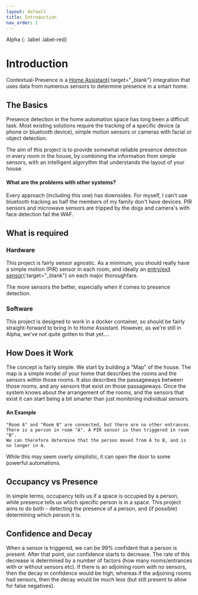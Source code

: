 ```yaml
---
layout: default
title: Introduction
nav_order: 1
---
```


Alpha
{: .label .label-red}


# Introduction

Contextual-Presence is a [Home Assistant](https://home-assistant.io){:target="_blank"} integration that uses data from numerous sensors to determine presence in a smart home. 

## The Basics

Presence detection in the home automation space has long been a difficult task. Most existing solutions require the tracking of a specific device (a phone or bluetooth device), simple motion sensors or cameras with facial or object detection.

The aim of this project is to provide somewhat reliable presence detection in every room in the house, by combining the information from simple sensors, with an intelligent algorythm that understands the layout of your house.

#### What are the problems with other systems?
Every approach (including this one) has downsides. For myself, I can't use bluetooth tracking as half the members of my family don't have devices. PIR sensors and microwave sensors are tripped by the dogs and camera's with face detection fail the WAF. 


## What is required
### Hardware
This project is fairly sensor agnostic. As a minimum, you should really have a simple motion (PIR) sensor in each room, and ideally an [entry/exit sensor](https://github.com/Lyr3x/Roode){:target="_blank"} on each major thoroughfare. 

The more sensors the better, especially when it comes to presence detection.

### Software
This project is designed to work in a docker container, so should be fairly straight-forward to bring in to Home Assistant. However, as we're still in Alpha, we've not quite gotten to that yet....

## How Does it Work
The concept is fairly simple. We start by building a "Map" of the house. The map is a simple model of your home that describes the rooms and the sensors within those rooms. It also describes the passageways between those rooms, and any sensors that exist on those passageways. Once the system knows about the arrangement of the rooms, and the sensors that exist it can start being a bit smarter than just monitoring individual sensors.

#### An Example
```
"Room A" and "Room B" are connected, but there are no other entrances. 
There is a person in room "A". A PIR sensor is then triggered in room "B". 
We can therefore determine that the person moved from A to B, and is no longer in A.
```

While this may seem overly simplistic, it can open the door to some powerful automations.


## Occupancy vs Presence
In simple terms, occupancy tells us if a space is occupied by a person, while presence tells us which specific person is in a space.  This project aims to do both - detecting the presence of a person, and (if possible) determining which person it is.

## Confidence and Decay
When a sensor is triggered, we can be 99% confident that a person is present. After that point, our confidence starts to decrease. The rate of this decrease is determined by a number of factors (how many rooms/entrances with or without sensors etc). If there is an adjoining room with no sensors, then the decay in confidence would be high, whereas if the adjoining rooms had sensors, then the decay would be much less (but still present to allow for false negatives).